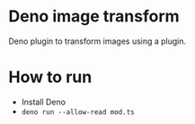 # Deno image transform

Deno plugin to transform images using a plugin.


# How to run

- Install Deno
- `deno run --allow-read mod.ts`
